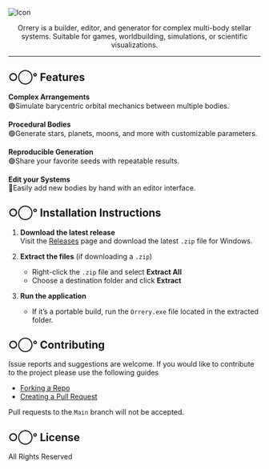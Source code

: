 ![Icon](https://github.com/user-attachments/assets/3185b3b5-307e-4e11-b33b-3653f131ff55)

<p align="center">Orrery is a builder, editor, and generator for complex multi-body stellar systems. Suitable for games, worldbuilding, simulations, or scientific visualizations.</p>

---

## ○⃝° Features

**Complex Arrangements**  
  🟢Simulate barycentric orbital mechanics between multiple bodies.

**Procedural Bodies**  
  🟢Generate stars, planets, moons, and more with customizable parameters.

**Reproducible Generation**  
  🟢Share your favorite seeds with repeatable results.

**Edit your Systems**  
  🔴Easily add new bodies by hand with an editor interface.
  
## ○⃝° Installation Instructions

1. **Download the latest release**  
   Visit the [Releases](https://github.com/your-username/your-repo/releases) page and download the latest `.zip` file for Windows.

2. **Extract the files** (if downloading a `.zip`)
   - Right-click the `.zip` file and select **Extract All**
   - Choose a destination folder and click **Extract**

3. **Run the application**
   - If it’s a portable build, run the `Orrery.exe` file located in the extracted folder.

## ○⃝° Contributing
  Issue reports and suggestions are welcome. If you would like to contribute to the project please use the following guides
  - [Forking a Repo](https://help.github.com/articles/fork-a-repo/)
  - [Creating a Pull Request](https://help.github.com/articles/creating-a-pull-request-from-a-fork/)
  
  Pull requests to the `Main` branch will not be accepted.

## ○⃝° License
  All Rights Reserved
